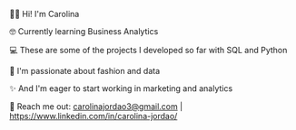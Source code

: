 👋🏻 Hi! I'm Carolina

🤓 Currently learning Business Analytics

💻 These are some of the projects I developed so far with SQL and Python

💜 I'm passionate about fashion and data

✨ And I'm eager to start working in marketing and analytics

📲 Reach me out: carolinajordao3@gmail.com | https://www.linkedin.com/in/carolina-jordao/
